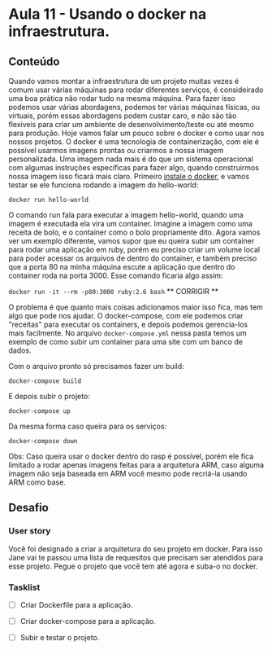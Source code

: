 # Aula 11 - Usando o docker na infraestrutura.

## Conteúdo

Quando vamos montar a infraestrutura de um projeto muitas vezes é comum usar várias máquinas para rodar diferentes serviços, é consideirado uma boa prática não rodar tudo na mesma máquina. Para fazer isso podemos usar várias abordagens, podemos ter várias máquinas físicas, ou virtuais, porém essas abordagens podem custar caro, e não são tão flexiveis para criar um ambiente de desenvolvimento/teste ou até mesmo para produção. Hoje vamos falar um pouco sobre o docker e como usar nos nossos projetos.
O docker é uma tecnologia de containerização, com ele é possível usarmos imagens prontas ou criarmos a nossa imagem personalizada. Uma imagem nada mais é do que um sistema operacional com algumas instruções específicas para fazer algo, quando construirmos nossa imagem isso ficará mais claro. Primeiro [instale o docker](https://docs.docker.com/install/), e vamos testar se ele funciona rodando a imagem do hello-world:

`docker run hello-world`

O comando run fala para executar a imagem hello-world, quando uma imagem é executada ela vira um container. Imagine a imagem como uma receita de bolo, e o container como o bolo propriamente dito.
Agora vamos ver um exemplo diferente, vamos supor que eu queira subir um container para rodar uma aplicação em ruby, porém eu preciso criar um volume local para poder acessar os arquivos de dentro do container, e também preciso que a porta 80 na minha máquina escute a aplicação que dentro do container roda na porta 3000. Esse comando ficaria algo assim:

`docker run -it --rm -p80:3000 ruby:2.6 bash` ** CORRIGIR **

O problema é que quanto mais coisas adicionamos maior isso fica, mas tem algo que pode nos ajudar. O docker-compose, com ele podemos criar "receitas" para executar os containers, e depois podemos gerencia-los mais facilmente.
No arquivo `docker-compose.yml` nessa pasta temos um exemplo de como subir um container para uma site com um banco de dados.

Com o arquivo pronto só precisamos fazer um build:

`docker-compose build`

E depois subir o projeto:

`docker-compose up`

Da mesma forma caso queira para os serviços:

`docker-compose down`

Obs: Caso queira usar o docker dentro do rasp é possível, porém ele fica limitado a rodar apenas imagens feitas para a arquitetura ARM, caso alguma imagem não seja baseada em ARM você mesmo pode recriá-la usando ARM como base.


## Desafio

### User story

Você foi designado a criar a arquitetura do seu projeto em docker. Para isso Jane vai te passou uma lista de requesitos que precisam ser atendidos para esse projeto. Pegue o projeto que você tem até agora e suba-o no docker.


### Tasklist

* [ ] Criar Dockerfile para a aplicação.

* [ ] Criar docker-compose para a aplicação.

* [ ] Subir e testar o projeto.
